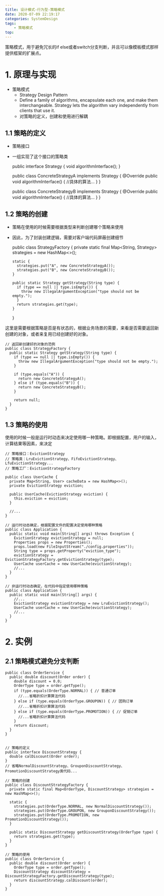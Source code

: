 ```yaml
---
title: 设计模式-行为型-策略模式
date: 2020-07-09 22:19:17
categories: SystemDesign
tags:
    - 策略模式
top:
---
```

策略模式，用于避免冗长的if else或者switch分支判断，并且可以像模板模式那样提供框架的扩展点。

# 1. 原理与实现

+ 策略模式
    + Strategy Design Pattern 
    + Define a family of algorithms, encapsulate each one, and make them interchangeable. Strategy lets the algorithm vary independently from clients that use it. 
    + 对策略的定义，创建和使用进行解耦


## 1.1 策略的定义

+ 策略接口
+ 一组实现了这个接口的策略类


    public interface Strategy {
      void algorithmInterface();
    }

    public class ConcreteStrategyA implements Strategy {
      @Override
      public void  algorithmInterface() {
        //具体的算法...
      }
    }

    public class ConcreteStrategyB implements Strategy {
      @Override
      public void  algorithmInterface() {
        //具体的算法...
      }
    }

## 1.2 策略的创建

+ 策略在使用的时候需要根据类型来判断创建哪个策略来使用
+ 因此，为了封装创建逻辑，需要对客户端代码屏蔽创建细节

    public class StrategyFactory {
      private static final Map<String, Strategy> strategies = new HashMap<>();

      static {
        strategies.put("A", new ConcreteStrategyA());
        strategies.put("B", new ConcreteStrategyB());
      }

      public static Strategy getStrategy(String type) {
        if (type == null || type.isEmpty()) {
          throw new IllegalArgumentException("type should not be empty.");
        }
        return strategies.get(type);
      }
    }
    
这里是需要根据策略是否是有状态的，根据业务场景的需要，来看是否需要返回新创建的对象，或者来复用已经创建好的对象。


    // 返回新创建好的对象的范例
    public class StrategyFactory {
      public static Strategy getStrategy(String type) {
        if (type == null || type.isEmpty()) {
          throw new IllegalArgumentException("type should not be empty.");
        }

        if (type.equals("A")) {
          return new ConcreteStrategyA();
        } else if (type.equals("B")) {
          return new ConcreteStrategyB();
        }

        return null;
      }
    }
## 1.3 策略的使用

使用的时候一般是运行时动态来决定使用哪一种策略。即根据配置，用户的输入，计算结果等因素，来决定 


    // 策略接口：EvictionStrategy
    // 策略类：LruEvictionStrategy、FifoEvictionStrategy、LfuEvictionStrategy...
    // 策略工厂：EvictionStrategyFactory

    public class UserCache {
      private Map<String, User> cacheData = new HashMap<>();
      private EvictionStrategy eviction;

      public UserCache(EvictionStrategy eviction) {
        this.eviction = eviction;
      }

      //...
    }

    // 运行时动态确定，根据配置文件的配置决定使用哪种策略
    public class Application {
      public static void main(String[] args) throws Exception {
        EvictionStrategy evictionStrategy = null;
        Properties props = new Properties();
        props.load(new FileInputStream("./config.properties"));
        String type = props.getProperty("eviction_type");
        evictionStrategy = EvictionStrategyFactory.getEvictionStrategy(type);
        UserCache userCache = new UserCache(evictionStrategy);
        //...
      }
    }

    // 非运行时动态确定，在代码中指定使用哪种策略
    public class Application {
      public static void main(String[] args) {
        //...
        EvictionStrategy evictionStrategy = new LruEvictionStrategy();
        UserCache userCache = new UserCache(evictionStrategy);
        //...
      }
    }

# 2. 实例

## 2.1 策略模式避免分支判断


    public class OrderService {
      public double discount(Order order) {
        double discount = 0.0;
        OrderType type = order.getType();
        if (type.equals(OrderType.NORMAL)) { // 普通订单
          //...省略折扣计算算法代码
        } else if (type.equals(OrderType.GROUPON)) { // 团购订单
          //...省略折扣计算算法代码
        } else if (type.equals(OrderType.PROMOTION)) { // 促销订单
          //...省略折扣计算算法代码
        }
        return discount;
      }
    }


    // 策略的定义
    public interface DiscountStrategy {
      double calDiscount(Order order);
    }
    // 省略NormalDiscountStrategy、GrouponDiscountStrategy、PromotionDiscountStrategy类代码...

    // 策略的创建
    public class DiscountStrategyFactory {
      private static final Map<OrderType, DiscountStrategy> strategies = new HashMap<>();

      static {
        strategies.put(OrderType.NORMAL, new NormalDiscountStrategy());
        strategies.put(OrderType.GROUPON, new GrouponDiscountStrategy());
        strategies.put(OrderType.PROMOTION, new PromotionDiscountStrategy());
      }

      public static DiscountStrategy getDiscountStrategy(OrderType type) {
        return strategies.get(type);
      }
    }

    // 策略的使用
    public class OrderService {
      public double discount(Order order) {
        OrderType type = order.getType();
        DiscountStrategy discountStrategy = DiscountStrategyFactory.getDiscountStrategy(type);
        return discountStrategy.calDiscount(order);
      }
    }